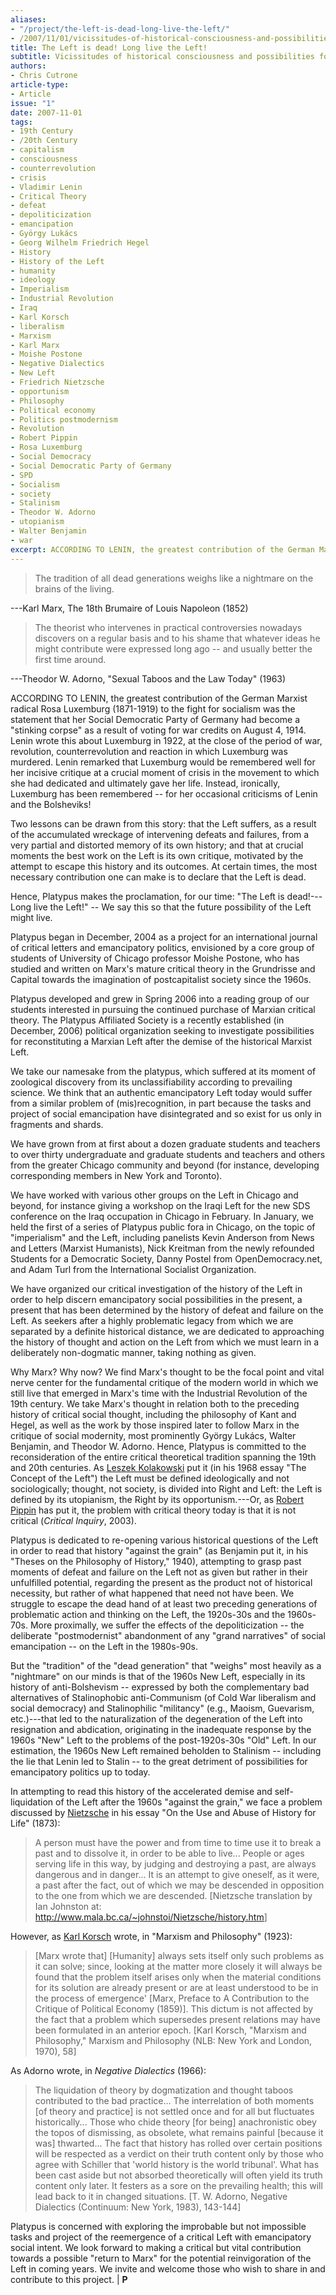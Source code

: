 ```yaml
---
aliases:
- "/project/the-left-is-dead-long-live-the-left/"
- /2007/11/01/vicissitudes-of-historical-consciousness-and-possibilities-for-emancipatory-social-politics-today
title: The Left is dead! Long live the Left!
subtitle: Vicissitudes of historical consciousness and possibilities for emancipatory social politics today
authors:
- Chris Cutrone
article-type:
- Article
issue: "1"
date: 2007-11-01
tags:
- 19th Century
- /20th Century
- capitalism
- consciousness
- counterrevolution
- crisis
- Vladimir Lenin
- Critical Theory
- defeat
- depoliticization
- emancipation
- György Lukács
- Georg Wilhelm Friedrich Hegel
- History
- History of the Left
- humanity
- ideology
- Imperialism
- Industrial Revolution
- Iraq
- Karl Korsch
- liberalism
- Marxism
- Karl Marx
- Moishe Postone
- Negative Dialectics
- New Left
- Friedrich Nietzsche
- opportunism
- Philosophy
- Political economy
- Politics postmodernism
- Revolution
- Robert Pippin
- Rosa Luxemburg
- Social Democracy
- Social Democratic Party of Germany
- SPD
- Socialism
- society
- Stalinism
- Theodor W. Adorno
- utopianism
- Walter Benjamin
- war
excerpt: ACCORDING TO LENIN, the greatest contribution of the German Marxist radical Rosa Luxemburg (1871-1919) to the fight for socialism was the statement that her Social Democratic Party of Germany had become a "stinking corpse" as a result of voting for war credits on August 4, 1914. Lenin wrote this about Luxemburg in 1922, at the close of the period of war, revolution, counterrevolution and reaction in which Luxemburg was murdered.
---
```


> The tradition of all dead generations weighs like a nightmare on the brains of the living.

---Karl Marx, The 18th Brumaire of Louis Napoleon (1852)

> The theorist who intervenes in practical controversies nowadays discovers on a regular basis and to his shame that whatever ideas he might contribute were expressed long ago -- and usually better the first time around.

---Theodor W. Adorno, "Sexual Taboos and the Law Today" (1963)

ACCORDING TO LENIN, the greatest contribution of the German Marxist radical Rosa Luxemburg (1871-1919) to the fight for socialism was the statement that her Social Democratic Party of Germany had become a "stinking corpse" as a result of voting for war credits on August 4, 1914. Lenin wrote this about Luxemburg in 1922, at the close of the period of war, revolution, counterrevolution and reaction in which Luxemburg was murdered. Lenin remarked that Luxemburg would be remembered well for her incisive critique at a crucial moment of crisis in the movement to which she had dedicated and ultimately gave her life. Instead, ironically, Luxemburg has been remembered -- for her occasional criticisms of Lenin and the Bolsheviks!

Two lessons can be drawn from this story: that the Left suffers, as a result of the accumulated wreckage of intervening defeats and failures, from a very partial and distorted memory of its own history; and that at crucial moments the best work on the Left is its own critique, motivated by the attempt to escape this history and its outcomes. At certain times, the most necessary contribution one can make is to declare that the Left is dead.

Hence, Platypus makes the proclamation, for our time: "The Left is dead!---Long live the Left!" -- We say this so that the future possibility of the Left might live.

Platypus began in December, 2004 as a project for an international journal of critical letters and emancipatory politics, envisioned by a core group of students of University of Chicago professor Moishe Postone, who has studied and written on Marx's mature critical theory in the Grundrisse and Capital towards the imagination of postcapitalist society since the 1960s.

Platypus developed and grew in Spring 2006 into a reading group of our students interested in pursuing the continued purchase of Marxian critical theory. The Platypus Affiliated Society is a recently established (in December, 2006) political organization seeking to investigate possibilities for reconstituting a Marxian Left after the demise of the historical Marxist Left.

We take our namesake from the platypus, which suffered at its moment of zoological discovery from its unclassifiability according to prevailing science. We think that an authentic emancipatory Left today would suffer from a similar problem of (mis)recognition, in part because the tasks and project of social emancipation have disintegrated and so exist for us only in fragments and shards.

We have grown from at first about a dozen graduate students and teachers to over thirty undergraduate and graduate students and teachers and others from the greater Chicago community and beyond (for instance, developing corresponding members in New York and Toronto).

We have worked with various other groups on the Left in Chicago and beyond, for instance giving a workshop on the Iraqi Left for the new SDS conference on the Iraq occupation in Chicago in February. In January, we held the first of a series of Platypus public fora in Chicago, on the topic of "imperialism" and the Left, including panelists Kevin Anderson from News and Letters (Marxist Humanists), Nick Kreitman from the newly refounded Students for a Democratic Society, Danny Postel from OpenDemocracy.net, and Adam Turl from the International Socialist Organization.

We have organized our critical investigation of the history of the Left in order to help discern emancipatory social possibilities in the present, a present that has been determined by the history of defeat and failure on the Left. As seekers after a highly problematic legacy from which we are separated by a definite historical distance, we are dedicated to approaching the history of thought and action on the Left from which we must learn in a deliberately non-dogmatic manner, taking nothing as given.

Why Marx? Why now? We find Marx's thought to be the focal point and vital nerve center for the fundamental critique of the modern world in which we still live that emerged in Marx's time with the Industrial Revolution of the 19th century. We take Marx's thought in relation both to the preceding history of critical social thought, including the philosophy of Kant and Hegel, as well as the work by those inspired later to follow Marx in the critique of social modernity, most prominently György Lukács, Walter Benjamin, and Theodor W. Adorno. Hence, Platypus is committed to the reconsideration of the entire critical theoretical tradition spanning the 19th and 20th centuries. As [Leszek Kolakowski](/file/readings/kolakowskileszek_conceptleft1968.pdf) put it (in his 1968 essay "The Concept of the Left") the Left must be defined ideologically and not sociologically; thought, not society, is divided into Right and Left: the Left is defined by its utopianism, the Right by its opportunism.---Or, as [Robert Pippin](/file/readings/pippin.pdf) has put it, the problem with critical theory today is that it is not critical (*Critical Inquiry*, 2003).

Platypus is dedicated to re-opening various historical questions of the Left in order to read that history "against the grain" (as Benjamin put it, in his "Theses on the Philosophy of History," 1940), attempting to grasp past moments of defeat and failure on the Left not as given but rather in their unfulfilled potential, regarding the present as the product not of historical necessity, but rather of what happened that need not have been. We struggle to escape the dead hand of at least two preceding generations of problematic action and thinking on the Left, the 1920s-30s and the 1960s-70s. More proximally, we suffer the effects of the depoliticization -- the deliberate "postmodernist" abandonment of any "grand narratives" of social emancipation -- on the Left in the 1980s-90s.

But the "tradition" of the "dead generation" that "weighs" most heavily as a "nightmare" on our minds is that of the 1960s New Left, especially in its history of anti-Bolshevism -- expressed by both the complementary bad alternatives of Stalinophobic anti-Communism (of Cold War liberalism and social democracy) and Stalinophilic "militancy" (e.g., Maoism, Guevarism, etc.)---that led to the naturalization of the degeneration of the Left into resignation and abdication, originating in the inadequate response by the 1960s "New" Left to the problems of the post-1920s-30s "Old" Left. In our estimation, the 1960s New Left remained beholden to Stalinism -- including the lie that Lenin led to Stalin -- to the great detriment of possibilities for emancipatory politics up to today.

In attempting to read this history of the accelerated demise and self-liquidation of the Left after the 1960s "against the grain," we face a problem discussed by [Nietzsche](http://www.mala.bc.ca/%7Ejohnstoi/Nietzsche/history.htm) in his essay "On the Use and Abuse of History for Life" (1873):

> A person must have the power and from time to time use it to break a past and to dissolve it, in order to be able to live... People or ages serving life in this way, by judging and destroying a past, are always dangerous and in danger... It is an attempt to give oneself, as it were, a past after the fact, out of which we may be descended in opposition to the one from which we are descended. [Nietzsche translation by Ian Johnston at: <http://www.mala.bc.ca/~johnstoi/Nietzsche/history.htm>]

However, as [Karl Korsch](http://www.marxists.org/archive/korsch/1923/marxism-philosophy.htm) wrote, in "Marxism and Philosophy" (1923):

> [Marx wrote that] [Humanity] always sets itself only such problems as it can solve; since, looking at the matter more closely it will always be found that the problem itself arises only when the material conditions for its solution are already present or are at least understood to be in the process of emergence' [Marx, Preface to A Contribution to the Critique of Political Economy (1859)]. This dictum is not affected by the fact that a problem which supersedes present relations may have been formulated in an anterior epoch. [Karl Korsch, "Marxism and Philosophy," Marxism and Philosophy (NLB: New York and London, 1970), 58]

As Adorno wrote, in *Negative Dialectics* (1966):

> The liquidation of theory by dogmatization and thought taboos contributed to the bad practice... The interrelation of both moments [of theory and practice] is not settled once and for all but fluctuates historically... Those who chide theory [for being] anachronistic obey the topos of dismissing, as obsolete, what remains painful [because it was] thwarted... The fact that history has rolled over certain positions will be respected as a verdict on their truth content only by those who agree with Schiller that 'world history is the world tribunal'. What has been cast aside but not absorbed theoretically will often yield its truth content only later. It festers as a sore on the prevailing health; this will lead back to it in changed situations.
> [T. W. Adorno, Negative Dialectics (Continuum: New York, 1983), 143-144]

Platypus is concerned with exploring the improbable but not impossible tasks and project of the reemergence of a critical Left with emancipatory social intent. We look forward to making a critical but vital contribution towards a possible "return to Marx" for the potential reinvigoration of the Left in coming years. We invite and welcome those who wish to share in and contribute to this project. | **P**
